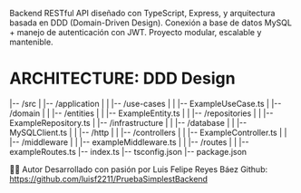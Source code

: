 Backend RESTful API diseñado con TypeScript, Express, y arquitectura basada en DDD (Domain-Driven Design).
Conexión a base de datos MySQL + manejo de autenticación con JWT. Proyecto modular, escalable y mantenible.

# ARCHITECTURE: DDD Design

|-- /src
|   |-- /application
|   |   |-- /use-cases
|   |       |-- ExampleUseCase.ts
|   |-- /domain
|   |   |-- /entities
|   |       |-- ExampleEntity.ts
|   |   |-- /repositories
|   |       |-- ExampleRepository.ts
|   |-- /infrastructure
|   |   |-- /database
|   |       |-- MySQLClient.ts
|   |   |-- /http
|   |       |-- /controllers
|   |           |-- ExampleController.ts
|   |       |-- /middleware
|   |           |-- exampleMiddleware.ts
|   |       |-- /routes
|   |           |-- exampleRoutes.ts
|-- index.ts
|-- tsconfig.json
|-- package.json



👨‍💻 Autor
Desarrollado con pasión por Luis Felipe Reyes Báez
Github: https://github.com/luisf2211/PruebaSimplestBackend
